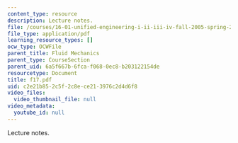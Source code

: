 ```yaml
---
content_type: resource
description: Lecture notes.
file: /courses/16-01-unified-engineering-i-ii-iii-iv-fall-2005-spring-2006/c2e21b852c5f2c8ece213976c2d4d6f8_f17.pdf
file_type: application/pdf
learning_resource_types: []
ocw_type: OCWFile
parent_title: Fluid Mechanics
parent_type: CourseSection
parent_uid: 6a5f667b-6fca-f068-0ec8-b203122154de
resourcetype: Document
title: f17.pdf
uid: c2e21b85-2c5f-2c8e-ce21-3976c2d4d6f8
video_files:
  video_thumbnail_file: null
video_metadata:
  youtube_id: null
---
```

Lecture notes.
